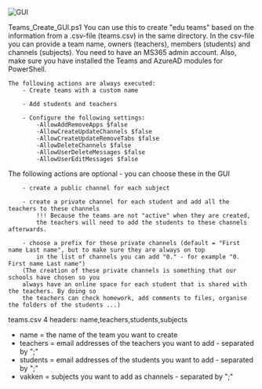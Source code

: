![GUI](https://user-images.githubusercontent.com/113233490/208303169-9021062a-f390-472f-b1eb-2c4689757757.png)


Teams_Create_GUI.ps1
    You can use this to create "edu teams" based on the information from a .csv-file (teams.csv) in the same directory.
    In the csv-file you can provide a team name, owners (teachers), members (students) and channels (subjects).
    You need to have an MS365 admin account. Also, make sure you have installed the Teams and AzureAD modules for PowerShell.
    
    The following actions are always executed:
        - Create teams with a custom name
        
        - Add students and teachers
        
        - Configure the following settings:
            -AllowAddRemoveApps $false 
            -AllowCreateUpdateChannels $false 
            -AllowCreateUpdateRemoveTabs $false 
            -AllowDeleteChannels $false 
            -AllowUserDeleteMessages $false 
            -AllowUserEditMessages $false
   
   The following actions are optional - you can choose these in the GUI
        
        - create a public channel for each subject
        
        - create a private channel for each student and add all the teachers to these channels
            !!! Because the teams are not "active" when they are created, 
            the teachers will need to add the students to these channels afterwards.
            
        - choose a prefix for these private channels (default = "First name Last name", but to make sure they are always on top
            in the list of channels you can add "0." - for example "0. First name Last name")
        (The creation of these private channels is something that our schools have chosen so you
        always have an online space for each student that is shared with the teachers. By doing so
        the teachers can check homework, add comments to files, organise the folders of the students ...)

 
teams.csv
  4 headers: name,teachers,students,subjects
  - name = the name of the team you want to create
  - teachers = email addresses of the teachers you want to add - separated by ";"
  - students = email addresses of the students you want to add - separated by ";"
  - vakken = subjects you want to add as channels - separated by ";"
    
